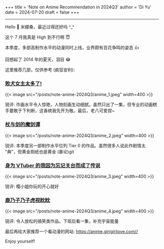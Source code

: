 +++
title = 'Note on Anime Recommendation in 2024Q3'
author = 'Di Yu'
date = 2024-07-20
draft = false
+++

---

Hello &#x1F44B; 米娜桑，最近过得还好吗 ^_^

这个 7 月我真是 High 到不行啊 &#x1F607;

本季度，多部高制作水平的动漫同时上线，业界颇有百花争鸣的姿态 &#x1F44D;

回想起了 2014 年的夏天，泪目 &#x1F602;

这里推荐几部，仅供参考 (疯狂安利):

### [败犬女主太多了!](https://anime.girigirilove.com/GV26006/)

{{< image src="/posts/note-anime-2024Q3/anime_1.jpeg" width=400 >}}

锐评: 作画水平令人惊艳，人物刻画生动细腻。虽然只出了一集，但专业的动画糕手要敢于下判断，这香槟我先开为敬。最后，老八可爱捏~

### [杖与剑的魔剑谭](https://anime.girigirilove.com/GV25995/)

{{< image src="/posts/note-anime-2024Q3/anime_2.jpeg" width=400 >}}

锐评: 本季度另一部制作水平位列 Tier 0 的作品。虽然很多人说此作剧情太 "典"，但黄金厕纸也是黄金 (暴论)git

### [身为 VTuber 的我因为忘记关台而成了传说](https://anime.girigirilove.com/GV25999/)

{{< image src="/posts/note-anime-2024Q3/anime_3.jpeg" width=400 >}}

锐评: 樱小姐你玩的开心就好

### [鹿乃子乃子虎视眈眈](https://anime.girigirilove.com/GV26012/)

{{< image src="/posts/note-anime-2024Q3/anime_4.jpeg" width=400 >}}

锐评: 令人放松的搞笑类作品。下班后看一集，补充宇宙能量

最后再给大家推荐一个看动漫的网站: https://anime.girigirilove.com//

Enjoy yourself!